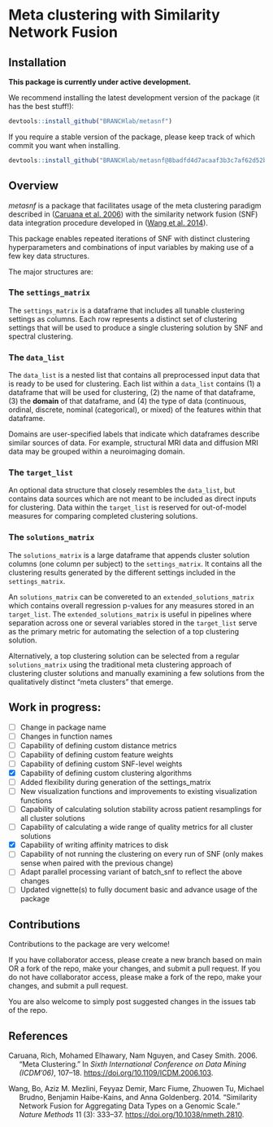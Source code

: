 
<!-- README.md is generated from README.Rmd. Please edit that file -->

# Meta clustering with Similarity Network Fusion

<!-- badges: start -->
<!-- badges: end -->

## Installation

**This package is currently under active development.**

We recommend installing the latest development version of the package
(it has the best stuff!):

``` r
devtools::install_github("BRANCHlab/metasnf")
```

If you require a stable version of the package, please keep track of
which commit you want when installing.

``` r
devtools::install_github("BRANCHlab/metasnf@8badfd4d7acaaf3b3c7af62d52b5c9324b82cc6c")
```

## Overview

*metasnf* is a package that facilitates usage of the meta clustering
paradigm described in ([Caruana et al. 2006](#ref-caruanaMeta2006)) with
the similarity network fusion (SNF) data integration procedure developed
in ([Wang et al. 2014](#ref-wangSimilarity2014)).

This package enables repeated iterations of SNF with distinct clustering
hyperparameters and combinations of input variables by making use of a
few key data structures.

The major structures are:

### The `settings_matrix`

The `settings_matrix` is a dataframe that includes all tunable
clustering settings as columns. Each row represents a distinct set of
clustering settings that will be used to produce a single clustering
solution by SNF and spectral clustering.

### The `data_list`

The `data_list` is a nested list that contains all preprocessed input
data that is ready to be used for clustering. Each list within a
`data_list` contains (1) a dataframe that will be used for clustering,
(2) the name of that dataframe, (3) the **domain** of that dataframe,
and (4) the type of data (continuous, ordinal, discrete, nominal
(categorical), or mixed) of the features within that dataframe.

Domains are user-specified labels that indicate which dataframes
describe similar sources of data. For example, structural MRI data and
diffusion MRI data may be grouped within a neuroimaging domain.

### The `target_list`

An optional data structure that closely resembles the `data_list`, but
contains data sources which are not meant to be included as direct
inputs for clustering. Data within the `target_list` is reserved for
out-of-model measures for comparing completed clustering solutions.

### The `solutions_matrix`

The `solutions_matrix` is a large dataframe that appends cluster
solution columns (one column per subject) to the `settings_matrix`. It
contains all the clustering results generated by the different settings
included in the `settings_matrix`.

An `solutions_matrix` can be convereted to an
`extended_solutions_matrix` which contains overall regression p-values
for any measures stored in an `target_list`. The
`extended_solutions_matrix` is useful in pipelines where separation
across one or several variables stored in the `target_list` serve as the
primary metric for automating the selection of a top clustering
solution.

Alternatively, a top clustering solution can be selected from a regular
`solutions_matrix` using the traditional meta clustering approach of
clustering cluster solutions and manually examining a few solutions from
the qualitatively distinct “meta clusters” that emerge.

## Work in progress:

-   [ ] Change in package name
-   [ ] Changes in function names
-   [ ] Capability of defining custom distance metrics
-   [ ] Capability of defining custom feature weights
-   [ ] Capability of defining custom SNF-level weights
-   [x] Capability of defining custom clustering algorithms
-   [ ] Added flexibility during generation of the settings_matrix
-   [ ] New visualization functions and improvements to existing
    visualization functions
-   [ ] Capability of calculating solution stability across patient
    resamplings for all cluster solutions
-   [ ] Capability of calculating a wide range of quality metrics for
    all cluster solutions
-   [x] Capability of writing affinity matrices to disk
-   [ ] Capability of not running the clustering on every run of SNF
    (only makes sense when paired with the previous change)
-   [ ] Adapt parallel processing variant of batch_snf to reflect the
    above changes
-   [ ] Updated vignette(s) to fully document basic and advance usage of
    the package

## Contributions

Contributions to the package are very welcome!

If you have collaborator access, please create a new branch based on
main OR a fork of the repo, make your changes, and submit a pull
request. If you do not have collaborator access, please make a fork of
the repo, make your changes, and submit a pull request.

You are also welcome to simply post suggested changes in the issues tab
of the repo.

## References

<div id="refs" class="references csl-bib-body hanging-indent">

<div id="ref-caruanaMeta2006" class="csl-entry">

Caruana, Rich, Mohamed Elhawary, Nam Nguyen, and Casey Smith. 2006.
“Meta Clustering.” In *Sixth International Conference on Data Mining
(ICDM’06)*, 107–18. <https://doi.org/10.1109/ICDM.2006.103>.

</div>

<div id="ref-wangSimilarity2014" class="csl-entry">

Wang, Bo, Aziz M. Mezlini, Feyyaz Demir, Marc Fiume, Zhuowen Tu, Michael
Brudno, Benjamin Haibe-Kains, and Anna Goldenberg. 2014. “Similarity
Network Fusion for Aggregating Data Types on a Genomic Scale.” *Nature
Methods* 11 (3): 333–37. <https://doi.org/10.1038/nmeth.2810>.

</div>

</div>
